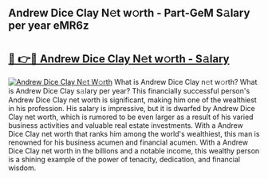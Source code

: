 ## Andrew Dice Clay N𝚎t w𝚘rth - Part-GeM S𝚊lary per year eMR6z

# <h2><a href="http://gc4xex.nevu.top/?p=Andrew+Dice+Clay">🔗 👉🔴 Andrew Dice Clay N𝚎t w𝚘rth - S𝚊lary</a></h2>

[![Andrew Dice Clay N𝚎t W𝚘rth](https://i.imgur.com/Oavwk0R.jpeg)](http://gc4xex.nevu.top/?p=Andrew+Dice+Clay)
What is Andrew Dice Clay n𝚎t w𝚘rth? What is Andrew Dice Clay s𝚊lary per year?
This financially successful person's Andrew Dice Clay net worth is significant, making him one of the wealthiest in his profession. His salary is impressive, but it is dwarfed by Andrew Dice Clay net worth, which is rumored to be even larger as a result of his varied business activities and valuable real estate investments. With a Andrew Dice Clay net worth that ranks him among the world's wealthiest, this man is renowned for his business acumen and financial acumen. With a Andrew Dice Clay net worth in the billions and a notable income, this wealthy person is a shining example of the power of tenacity, dedication, and financial wisdom.
